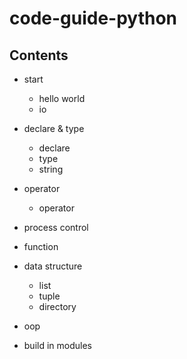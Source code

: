 # code-guide-python

## Contents

- start
    - hello world
    - io

- declare & type
    - declare
    - type
    - string

- operator
    - operator

- process control

- function

- data structure
    - list
    - tuple
    - directory

- oop

- build in modules